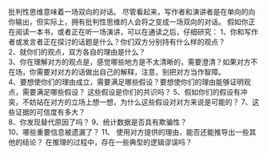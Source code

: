 批判性思维意味着一场双向的对话。
尽管看起来，写作者和演讲者是在单向的向你输出，但实际上，拥有批判性思维的人会将之变成一场双向的对话。
假如你正在阅读一本书，或者正在听一场演讲，可以在通读之后，仔细研究：
1、你和写作者或发言者正在探讨的话题是什么？你们双方分别持有什么样的观点？  
2、就你们的观点，双方各自的理由是什么？  
3、你在理解对方的观点是，感觉哪些地方是不太清晰的，需要澄清？如果对方不在场，你需要对对方的话做出自己的解释，注意，别把对方当作智障。  
4、要想使你们的理由成立，需要满足哪些假设？要想使你们的理由能够证明观点，需要满足哪些假设？  这些假设是你们的共识吗？
5、假如你们的假设有冲突，不妨站在对方的立场上想一想，为什么这些假设对对方来说是可能的？
7、这些证据的可信度有多大？  
8、你发现替代原因了吗？
9、统计数据是否具有欺骗性？  
10、哪些重要信息被遗漏了？
11、 使用对方提供的理由，能否还能推导出一些其他的结论？
在推理的过程中，存在一些典型的逻辑谬误吗？
